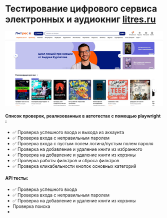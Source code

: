 <h1> Тестирование цифрового сервиса электронных и аудиокниг  <a target="_blank" href="https://www.litres.ru/">litres.ru</a></h1>

![This is an image](images/main_page.jpg)

#### Список проверок, реализованных в автотестах c помощью playwright :
* ✅ Проверка успешного входа и выхода из аккаунта
* ✅ Проверка входа с неправильным паролем
* ✅ Проверка входа с пустым полем логина/пустым полем пароля
* ✅ Проверка на добавление и удаление книги из избранного
* ✅ Проверка на добавление и удаление книги из корзины
* ✅ Проверка работы фильтров и сброса фильтров
* ✅ Проверка кликабельности кнопок основных категорий
#### API тесты:
* ✅ Проверка успешного входа
* ✅ Проверка входа с неправильным паролем
* ✅ Проверка на добавление и удаление книги из корзины
* Проверка поиска
* 




